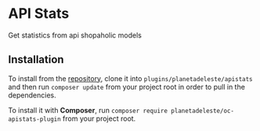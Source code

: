 # API Stats
Get statistics from api shopaholic models

## Installation
To install from the [repository](https://github.com/planetadeleste/oc-apistats-plugin), clone it into `plugins/planetadeleste/apistats` and then run `composer update` from your project root in order to pull in the dependencies.

To install it with **Composer**, run `composer require planetadeleste/oc-apistats-plugin` from your project root.
